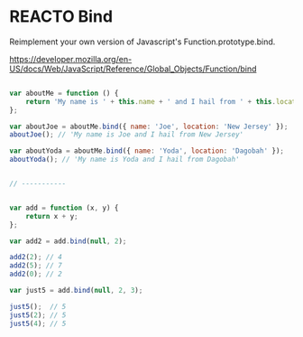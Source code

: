 # REACTO Bind

Reimplement your own version of Javascript's Function.prototype.bind.

https://developer.mozilla.org/en-US/docs/Web/JavaScript/Reference/Global_Objects/Function/bind

```javascript

var aboutMe = function () {
	return 'My name is ' + this.name + ' and I hail from ' + this.location;
};

var aboutJoe = aboutMe.bind({ name: 'Joe', location: 'New Jersey' });
aboutJoe(); // 'My name is Joe and I hail from New Jersey'

var aboutYoda = aboutMe.bind({ name: 'Yoda', location: 'Dagobah' });
aboutYoda(); // 'My name is Yoda and I hail from Dagobah'


// -----------


var add = function (x, y) {
	return x + y;
};

var add2 = add.bind(null, 2);

add2(2); // 4
add2(5); // 7
add2(0); // 2

var just5 = add.bind(null, 2, 3);

just5();  // 5
just5(2); // 5
just5(4); // 5

```